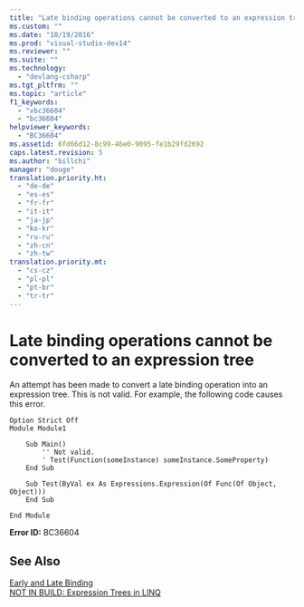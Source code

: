 ```yaml
---
title: "Late binding operations cannot be converted to an expression tree | hehe"
ms.custom: ""
ms.date: "10/19/2016"
ms.prod: "visual-studio-dev14"
ms.reviewer: ""
ms.suite: ""
ms.technology: 
  - "devlang-csharp"
ms.tgt_pltfrm: ""
ms.topic: "article"
f1_keywords: 
  - "vbc36604"
  - "bc36604"
helpviewer_keywords: 
  - "BC36604"
ms.assetid: 6fd66d12-8c99-46e0-9095-fe1b29fd2692
caps.latest.revision: 5
ms.author: "billchi"
manager: "douge"
translation.priority.ht: 
  - "de-de"
  - "es-es"
  - "fr-fr"
  - "it-it"
  - "ja-jp"
  - "ko-kr"
  - "ru-ru"
  - "zh-cn"
  - "zh-tw"
translation.priority.mt: 
  - "cs-cz"
  - "pl-pl"
  - "pt-br"
  - "tr-tr"
---
```

# Late binding operations cannot be converted to an expression tree
An attempt has been made to convert a late binding operation into an expression tree. This is not valid. For example, the following code causes this error.  
  
```vb#  
Option Strict Off  
Module Module1  
  
    Sub Main()  
        '' Not valid.  
        ' Test(Function(someInstance) someInstance.SomeProperty)  
    End Sub  
  
    Sub Test(ByVal ex As Expressions.Expression(Of Func(Of Object, Object)))  
    End Sub  
  
End Module  
```  
  
 **Error ID:** BC36604  
  
## See Also  
 [Early and Late Binding](../Topic/Early%20and%20Late%20Binding%20\(Visual%20Basic\).md)   
 [NOT IN BUILD: Expression Trees in LINQ](http://msdn.microsoft.com/en-us/1a2e8e74-4bbc-45ab-9a46-2b6cfce3bcb2)
